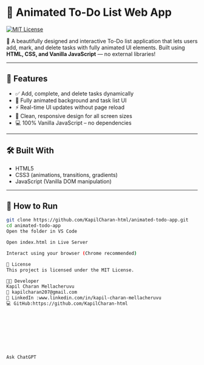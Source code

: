# 📝 Animated To-Do List Web App

[![MIT License](https://img.shields.io/badge/License-MIT-blue.svg)](LICENSE)

🎯 A beautifully designed and interactive To-Do list application that lets users add, mark, and delete tasks with fully animated UI elements. Built using **HTML, CSS, and Vanilla JavaScript** — no external libraries!

---

## 🚀 Features

- ✅ Add, complete, and delete tasks dynamically  
- 🎨 Fully animated background and task list UI  
- ⚡ Real-time UI updates without page reload  
- 📱 Clean, responsive design for all screen sizes  
- 💻 100% Vanilla JavaScript – no dependencies

---


## 🛠️ Built With

- HTML5  
- CSS3 (animations, transitions, gradients)  
- JavaScript (Vanilla DOM manipulation)

---

## 🧪 How to Run

```bash
git clone https://github.com/KapilCharan-html/animated-todo-app.git
cd animated-todo-app
Open the folder in VS Code

Open index.html in Live Server

Interact using your browser (Chrome recommended)

📄 License
This project is licensed under the MIT License.

👨‍💻 Developer
Kapil Charan Mellacheruvu
📧 kapilcharan207@gmail.com
🔗 LinkedIn :www.linkedin.com/in/kapil-charan-mellacheruvu
💻 GitHub:https://github.com/KapilCharan-html









Ask ChatGPT
